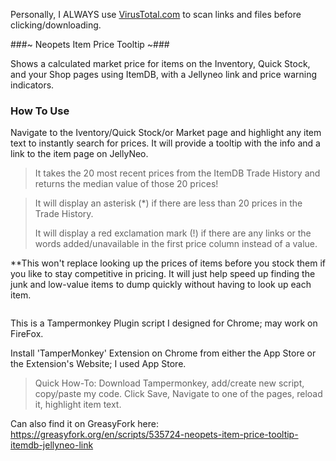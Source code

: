 Personally, I ALWAYS use [VirusTotal.com](https://www.virustotal.com/gui/home/url) to scan links and files before clicking/downloading.


###~ Neopets Item Price Tooltip ~###

Shows a calculated market price for items on the Inventory, Quick Stock, and your Shop pages using ItemDB, with a Jellyneo link and price warning indicators.


### How To Use ####

Navigate to the Iventory/Quick Stock/or Market page and highlight any item text to instantly search for prices. It will provide a tooltip with the info and a link to the item page on JellyNeo.

>It takes the 20 most recent prices from the ItemDB Trade History and returns the median value of those 20 prices!

>It will display an asterisk (*) if there are less than 20 prices in the Trade History.
>
>It will display a red exclamation mark (!) if there are any links or the words added/unavailable in the first price column instead of a value.

**This won't replace looking up the prices of items before you stock them if you like to stay competitive in pricing. It will just help speed up finding the junk and low-value items to dump quickly without having to look up each item.

>~~~

This is a Tampermonkey Plugin script I designed for Chrome; may work on FireFox.

Install 'TamperMonkey' Extension on Chrome from either the App Store or the Extension's Website; I used App Store.

>Quick How-To: Download Tampermonkey, add/create new script, copy/paste my code. Click Save, Navigate to one of the pages, reload it, highlight item text.

Can also find it on GreasyFork here: https://greasyfork.org/en/scripts/535724-neopets-item-price-tooltip-itemdb-jellyneo-link
